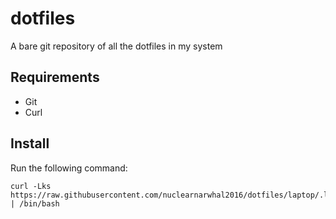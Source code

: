 # dotfiles
A bare git repository of all the dotfiles in my system
## Requirements
- Git
- Curl

## Install
Run the following command:

    curl -Lks https://raw.githubusercontent.com/nuclearnarwhal2016/dotfiles/laptop/.local/bin/install.sh | /bin/bash

